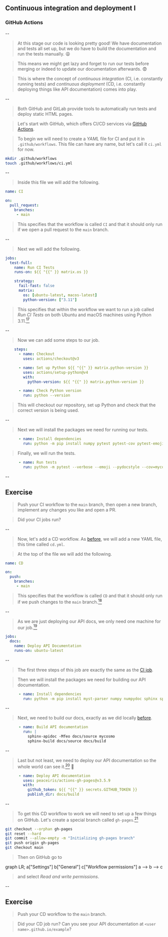 ## Continuous integration and deployment I
### GitHub Actions

--

> At this stage our code is looking pretty good! We have documentation and tests all set up, but we do have to build the documentation and run the tests manually. 😩

> This means we might get lazy and forget to run our tests before merging or indeed to update our documentation afterwards. 😨

> This is where the concept of *continuous integration* (CI, i.e. constantly running tests) and *continuous deployment* (CD, i.e. constantly deploying things like API documentation) comes into play.

--

> Both GitHub and GitLab provide tools to automatically run tests and deploy static HTML pages.

> Let's start with GitHub, which offers CI/CD services via [GitHub Actions](https://github.com/features/actions).

> To begin we will need to create a *YAML* file for CI and put it in `.github/workflows`. This file can have any name, but let's call it `ci.yml` for now.

```bash
mkdir .github/workflows
touch .github/workflows/ci.yml
```

--

> Inside this file we will add the following.

```yml
name: CI

on:
  pull_request:
    branches:
     - main
```

> This specifies that the workflow is called `CI` and that it should only run if we open a pull request to the `main` branch.

--

> Next we will add the following.

```yml
jobs:
  test-full:
    name: Run CI Tests
    runs-on: ${{ "{{" }} matrix.os }}

    strategy:
      fail-fast: false
      matrix:
        os: [ubuntu-latest, macos-latest]
        python-version: ["3.11"]

```

> This specifies that within the workflow we want to run a job called *Run CI Tests* on both Ubuntu and macOS machines using Python 3.11.[$^{17}$](#/12/18)

--

> Now we can add some steps to our job.

```yml
    steps:
      - name: Checkout
        uses: actions/checkout@v3

      - name: Set up Python ${{ "{{" }} matrix.python-version }}
        uses: actions/setup-python@v4
        with:
          python-version: ${{ "{{" }} matrix.python-version }}

      - name: Check Python version
        run: python --version
```

> This will checkout our repository, set up Python and check that the correct version is being used.

--

> Next we will install the packages we need for running our tests.

```yml
      - name: Install dependencies
        run: python -m pip install numpy pytest pytest-cov pytest-emoji pytest-pydocstyle
```

> Finally, we will run the tests.

```yml
      - name: Run tests
        run: python -m pytest --verbose --emoji --pydocstyle --cov=mycosmo mycosmo 
```

--

## Exercise

> Push your CI workflow to the `main` branch, then open a new branch, implement any changes you like and open a PR. 

> Did your CI jobs run?

--

> Now, let's add a CD workflow. As [before](#/7/2), we will add a new YAML file, this time called `cd.yml`.

> At the top of the file we will add the following.

```yml
name: CD

on:
  push:
    branches:
     - main
```

> This specifies that the workflow is called `CD` and that it should only run if we push changes to the `main` branch.[$^{18}$](#/12/19)

--

> As we are just deploying our API docs, we only need one machine for our job.[$^{19}$](#/12/20)

```yml
jobs:
  docs:
    name: Deploy API Documentation
    runs-on: ubuntu-latest
```

--

> The first three steps of this job are exactly the same as the [CI job](#/7/5).

> Then we will install the packages we need for building our API documentation.

```yml
      - name: Install dependencies
        run: python -m pip install myst-parser numpy numpydoc sphinx sphinx-book-theme
```

--

> Next, we need to build our docs, exactly as we did locally [before](#/6/8).

```yml
      - name: Build API documentation
        run: |
          sphinx-apidoc -Mfeo docs/source mycosmo
          sphinx-build docs/source docs/build
```

--

> Last but not least, we need to deploy our API documentation so the whole world can see it.[$^{20}$](#/12/21) 🥹

```yml
      - name: Deploy API documentation
        uses: peaceiris/actions-gh-pages@v3.5.9
        with:
          github_token: ${{ "{{" }} secrets.GITHUB_TOKEN }}
          publish_dir: docs/build
```

--

> To get this CD workflow to work we will need to set up a few things on GitHub. Let's create a special branch called `gh-pages`.[$^{21}$](#/12/22)

```bash
git checkout --orphan gh-pages
git reset --hard
git commit --allow-empty -m "Initializing gh-pages branch"
git push origin gh-pages
git checkout main
```

> Then on GitHub go to

<mermaid>
graph LR;
    a["Settings"]
    b["General"]
    c["Workflow permissions"]
    a --> b --> c
</mermaid>
<!-- .element: style="height: 100px;" -->

> and select *Read and write permissions*.

--

## Exercise

> Push your CD workflow to the `main` branch.

> Did your CD job run? Can you see your API documentation at `<user name>.github.io/example`?